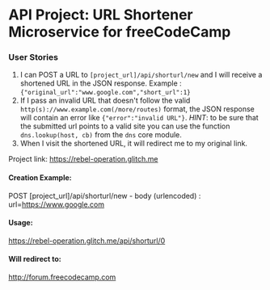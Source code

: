 # API Project: URL Shortener Microservice for freeCodeCamp


### User Stories

1. I can POST a URL to `[project_url]/api/shorturl/new` and I will receive a shortened URL in the JSON response. Example : `{"original_url":"www.google.com","short_url":1}`
2. If I pass an invalid URL that doesn't follow the valid `http(s)://www.example.com(/more/routes)` format, the JSON response will contain an error like `{"error":"invalid URL"}`. *HINT*: to be sure that the submitted url points to a valid site you can use the function `dns.lookup(host, cb)` from the `dns` core module.
3. When I visit the shortened URL, it will redirect me to my original link.

Project link: https://rebel-operation.glitch.me

#### Creation Example:

POST [project_url]/api/shorturl/new - body (urlencoded) :  url=https://www.google.com

#### Usage:

https://rebel-operation.glitch.me/api/shorturl/0

#### Will redirect to:

http://forum.freecodecamp.com
